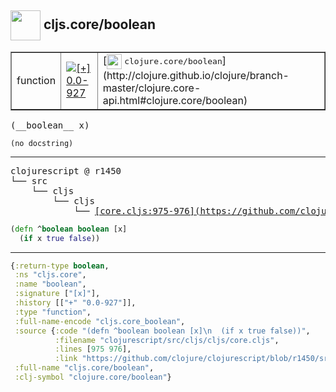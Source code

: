 ## <img width="48px" valign="middle" src="http://i.imgur.com/Hi20huC.png"> cljs.core/boolean

 <table border="1">
<tr>
<td>function</td>
<td><a href="https://github.com/cljsinfo/api-refs/tree/0.0-927"><img valign="middle" alt="[+] 0.0-927" src="https://img.shields.io/badge/+-0.0--927-lightgrey.svg"></a> </td>
<td>
[<img height="24px" valign="middle" src="http://i.imgur.com/1GjPKvB.png"> <samp>clojure.core/boolean</samp>](http://clojure.github.io/clojure/branch-master/clojure.core-api.html#clojure.core/boolean)
</td>
</tr>
</table>

 <samp>
(__boolean__ x)<br>
</samp>

```
(no docstring)
```

---

 <pre>
clojurescript @ r1450
└── src
    └── cljs
        └── cljs
            └── <ins>[core.cljs:975-976](https://github.com/clojure/clojurescript/blob/r1450/src/cljs/cljs/core.cljs#L975-L976)</ins>
</pre>

```clj
(defn ^boolean boolean [x]
  (if x true false))
```


---

```clj
{:return-type boolean,
 :ns "cljs.core",
 :name "boolean",
 :signature ["[x]"],
 :history [["+" "0.0-927"]],
 :type "function",
 :full-name-encode "cljs.core_boolean",
 :source {:code "(defn ^boolean boolean [x]\n  (if x true false))",
          :filename "clojurescript/src/cljs/cljs/core.cljs",
          :lines [975 976],
          :link "https://github.com/clojure/clojurescript/blob/r1450/src/cljs/cljs/core.cljs#L975-L976"},
 :full-name "cljs.core/boolean",
 :clj-symbol "clojure.core/boolean"}

```
